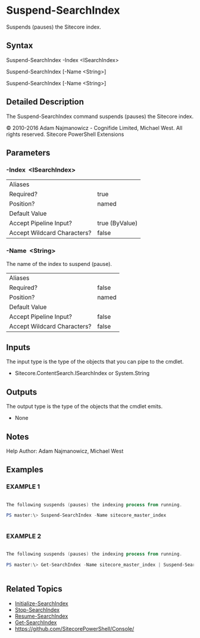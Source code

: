# Suspend-SearchIndex 
 
Suspends (pauses) the Sitecore index. 
 
## Syntax 
 
Suspend-SearchIndex -Index &lt;ISearchIndex&gt; 
 
Suspend-SearchIndex [-Name &lt;String&gt;] 
 
Suspend-SearchIndex [-Name &lt;String&gt;] 
 
 
## Detailed Description 
 
The Suspend-SearchIndex command suspends (pauses) the Sitecore index. 
 
© 2010-2016 Adam Najmanowicz - Cognifide Limited, Michael West. All rights reserved. Sitecore PowerShell Extensions 
 
## Parameters 
 
### -Index&nbsp; &lt;ISearchIndex&gt; 
 
 
 
<table>
    <thead></thead>
    <tbody>
        <tr>
            <td>Aliases</td>
            <td></td>
        </tr>
        <tr>
            <td>Required?</td>
            <td>true</td>
        </tr>
        <tr>
            <td>Position?</td>
            <td>named</td>
        </tr>
        <tr>
            <td>Default Value</td>
            <td></td>
        </tr>
        <tr>
            <td>Accept Pipeline Input?</td>
            <td>true (ByValue)</td>
        </tr>
        <tr>
            <td>Accept Wildcard Characters?</td>
            <td>false</td>
        </tr>
    </tbody>
</table> 
 
### -Name&nbsp; &lt;String&gt; 
 
The name of the index to suspend (pause). 
 
<table>
    <thead></thead>
    <tbody>
        <tr>
            <td>Aliases</td>
            <td></td>
        </tr>
        <tr>
            <td>Required?</td>
            <td>false</td>
        </tr>
        <tr>
            <td>Position?</td>
            <td>named</td>
        </tr>
        <tr>
            <td>Default Value</td>
            <td></td>
        </tr>
        <tr>
            <td>Accept Pipeline Input?</td>
            <td>false</td>
        </tr>
        <tr>
            <td>Accept Wildcard Characters?</td>
            <td>false</td>
        </tr>
    </tbody>
</table> 
 
## Inputs 
 
The input type is the type of the objects that you can pipe to the cmdlet. 
 
* Sitecore.ContentSearch.ISearchIndex or System.String 
 
## Outputs 
 
The output type is the type of the objects that the cmdlet emits. 
 
* None 
 
## Notes 
 
Help Author: Adam Najmanowicz, Michael West 
 
## Examples 
 
### EXAMPLE 1 
 
 
 
```powershell   
 
The following suspends (pauses) the indexing process from running.

PS master:\> Suspend-SearchIndex -Name sitecore_master_index 
 
``` 
 
### EXAMPLE 2 
 
 
 
```powershell   
 
The following suspends (pauses) the indexing process from running.

PS master:\> Get-SearchIndex -Name sitecore_master_index | Suspend-SearchIndex 
 
``` 
 
## Related Topics 
 
* [Initialize-SearchIndex](/appendix/commands/Initialize-SearchIndex.md)* [Stop-SearchIndex](/appendix/commands/Stop-SearchIndex.md)* [Resume-SearchIndex](/appendix/commands/Resume-SearchIndex.md)* [Get-SearchIndex](/appendix/commands/Get-SearchIndex.md)* <a href='https://github.com/SitecorePowerShell/Console/' target='_blank'>https://github.com/SitecorePowerShell/Console/</a><br/>
